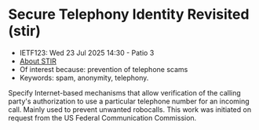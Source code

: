 # Secure Telephony Identity Revisited (stir)
* <IETFschedule>IETF123: Wed 23 Jul 2025 14:30 - Patio 3</IETFschedule>
* [About STIR](https://datatracker.ietf.org/group/stir/about/)
* Of interest because: prevention of telephone scams
* Keywords: spam, anonymity, telephony.


Specify Internet-based mechanisms that allow verification of the calling party's authorization to use a particular telephone number for an incoming call. Mainly used to prevent unwanted robocalls. This work was initiated on request from the US Federal Communication Commission.

